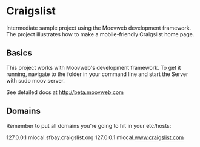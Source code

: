 # Craigslist
Intermediate sample project using the Moovweb development framework. The project illustrates how to make a mobile-friendly Craigslist home page.

## Basics
This project works with Moovweb's development framework. To get it running, navigate to the folder in your command line and start the Server with sudo moov server.

See detailed docs at http://beta.moovweb.com

## Domains
Remember to put all domains you're going to hit in your etc/hosts:

127.0.0.1 mlocal.sfbay.craigslist.org 
127.0.0.1 mlocal.www.craigslist.com